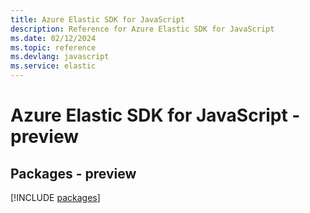 ```yaml
---
title: Azure Elastic SDK for JavaScript
description: Reference for Azure Elastic SDK for JavaScript
ms.date: 02/12/2024
ms.topic: reference
ms.devlang: javascript
ms.service: elastic
---
```

# Azure Elastic SDK for JavaScript - preview
## Packages - preview
[!INCLUDE [packages](elastic-index.md)]